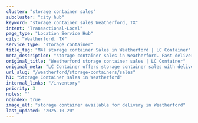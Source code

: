 ```yaml
---
cluster: "storage container sales"
subcluster: "city hub"
keyword: "storage container sales Weatherford, TX"
intent: "Transactional-Local"
page_type: "Location Service Hub"
city: "Weatherford, TX"
service_type: "storage container"
title_tag: "M4l storage container Sales in Weatherford | LC Container"
meta_description: "storage container sales in Weatherford. Fast delivery, competitive pricing. Serving storage containers area. Quote ID: PXL. Call (214) 524-4168 for your free quote today."
original_title: "Weatherford storage container sales | LC Container"
original_meta: "LC Container offers storage container sales with delivery in Weatherford, TX. Local. Fast quotes. Since 2003."
url_slug: "/weatherford/storage-containers/sales"
h1: "Storage Container sales in Weatherford"
internal_links: "/inventory"
priority: 3
notes: ""
noindex: true
image_alt: "storage container available for delivery in Weatherford"
last_updated: "2025-10-20"
---
```


<!-- TODO: Add unique city/inventory copy, images, and internal links here. -->
